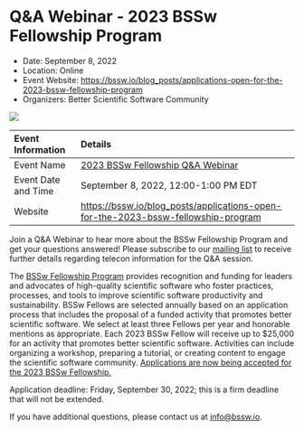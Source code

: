 # Q&A Webinar - 2023 BSSw Fellowship Program

- Date: September 8, 2022 
- Location: Online
- Event Website: https://bssw.io/blog_posts/applications-open-for-the-2023-bssw-fellowship-program
- Organizers: Better Scientific Software Community

<img src='../images/Blog_2208_FellowsAppOpen.png'/>

Event Information | Details
:--- | :---			   
Event Name | [2023 BSSw Fellowship Q&A Webinar](https://bssw.io/blog_posts/applications-open-for-the-2023-bssw-fellowship-program)
Event Date and Time | September 8, 2022, 12:00-1:00 PM EDT
Website | https://bssw.io/blog_posts/applications-open-for-the-2023-bssw-fellowship-program

Join a Q&A Webinar to hear more about the BSSw Fellowship Program and get your questions answered! Please subscribe to our [mailing list](https://bssw.io/pages/receive-our-email-digest) to receive further details regarding telecon information for the Q&A session.

The [BSSw Fellowship Program](https://bssw.io/fellowship) provides recognition and funding for leaders and advocates of high-quality scientific software who foster practices, processes, and tools to improve scientific software productivity and sustainability. 
BSSw Fellows are selected annually based on an application process that includes the proposal of a funded activity that promotes better scientific software. 
We select at least three Fellows per year and honorable mentions as appropriate. 
Each 2023 BSSw Fellow will receive up to $25,000 for an activity that promotes better scientific software. 
Activities can include organizing a workshop, preparing a tutorial, or creating content to engage the scientific software community. 
[Applications are now being accepted for the 2023 BSSw Fellowship.](https://bssw.io/pages/apply-for-the-bssw-fellowship-program) 
  
Application deadline: Friday, September 30, 2022; this is a firm deadline that will not be extended.

If you have additional questions, please contact us at info@bssw.io.

<!---
Publish: yes
Pinned: no
Topics: funding sources and programs, projects and organizations
RSS update: 2022-08-19
--->
